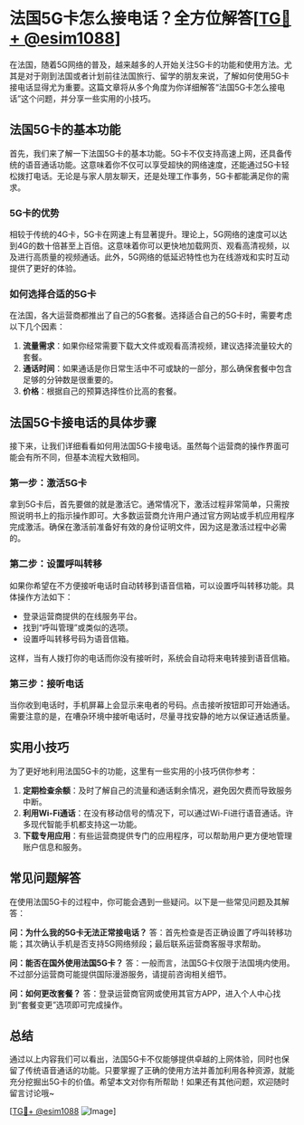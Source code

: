 # 法国5G卡怎么接电话？全方位解答[[TG💪+ @esim1088](https://t.me/s/esim1088)]

在法国，随着5G网络的普及，越来越多的人开始关注5G卡的功能和使用方法。尤其是对于刚到法国或者计划前往法国旅行、留学的朋友来说，了解如何使用5G卡接电话显得尤为重要。这篇文章将从多个角度为你详细解答“法国5G卡怎么接电话”这个问题，并分享一些实用的小技巧。

## 法国5G卡的基本功能

首先，我们来了解一下法国5G卡的基本功能。5G卡不仅支持高速上网，还具备传统的语音通话功能。这意味着你不仅可以享受超快的网络速度，还能通过5G卡轻松拨打电话。无论是与家人朋友聊天，还是处理工作事务，5G卡都能满足你的需求。

### 5G卡的优势

相较于传统的4G卡，5G卡在网速上有显著提升。理论上，5G网络的速度可以达到4G的数十倍甚至上百倍。这意味着你可以更快地加载网页、观看高清视频，以及进行高质量的视频通话。此外，5G网络的低延迟特性也为在线游戏和实时互动提供了更好的体验。

### 如何选择合适的5G卡

在法国，各大运营商都推出了自己的5G套餐。选择适合自己的5G卡时，需要考虑以下几个因素：

1. **流量需求**：如果你经常需要下载大文件或观看高清视频，建议选择流量较大的套餐。
2. **通话时间**：如果通话是你日常生活中不可或缺的一部分，那么确保套餐中包含足够的分钟数是很重要的。
3. **价格**：根据自己的预算选择性价比高的套餐。

## 法国5G卡接电话的具体步骤

接下来，让我们详细看看如何用法国5G卡接电话。虽然每个运营商的操作界面可能会有所不同，但基本流程大致相同。

### 第一步：激活5G卡

拿到5G卡后，首先要做的就是激活它。通常情况下，激活过程非常简单，只需按照说明书上的指示操作即可。大多数运营商允许用户通过官方网站或手机应用程序完成激活。确保在激活前准备好有效的身份证明文件，因为这是激活过程中必需的。

### 第二步：设置呼叫转移

如果你希望在不方便接听电话时自动转移到语音信箱，可以设置呼叫转移功能。具体操作方法如下：
- 登录运营商提供的在线服务平台。
- 找到“呼叫管理”或类似的选项。
- 设置呼叫转移号码为语音信箱。

这样，当有人拨打你的电话而你没有接听时，系统会自动将来电转接到语音信箱。

### 第三步：接听电话

当你收到电话时，手机屏幕上会显示来电者的号码。点击接听按钮即可开始通话。需要注意的是，在嘈杂环境中接听电话时，尽量寻找安静的地方以保证通话质量。

## 实用小技巧

为了更好地利用法国5G卡的功能，这里有一些实用的小技巧供你参考：

1. **定期检查余额**：及时了解自己的流量和通话剩余情况，避免因欠费而导致服务中断。
2. **利用Wi-Fi通话**：在没有移动信号的情况下，可以通过Wi-Fi进行语音通话。许多现代智能手机都支持这一功能。
3. **下载专用应用**：有些运营商提供专门的应用程序，可以帮助用户更方便地管理账户信息和服务。

## 常见问题解答

在使用法国5G卡的过程中，你可能会遇到一些疑问。以下是一些常见问题及其解答：

**问：为什么我的5G卡无法正常接电话？**
答：首先检查是否正确设置了呼叫转移功能；其次确认手机是否支持5G网络频段；最后联系运营商客服寻求帮助。

**问：能否在国外使用法国5G卡？**
答：一般而言，法国5G卡仅限于法国境内使用。不过部分运营商可能提供国际漫游服务，请提前咨询相关细节。

**问：如何更改套餐？**
答：登录运营商官网或使用其官方APP，进入个人中心找到“套餐变更”选项即可完成操作。

## 总结

通过以上内容我们可以看出，法国5G卡不仅能够提供卓越的上网体验，同时也保留了传统语音通话的功能。只要掌握了正确的使用方法并善加利用各种资源，就能充分挖掘出5G卡的价值。希望本文对你有所帮助！如果还有其他问题，欢迎随时留言讨论哦~

[[TG💪+ @esim1088](https://t.me/s/esim1088) ![Image](https://i.postimg.cc/4NQfJmqS/Snipaste-2025-05-13-00-14-12.png)]